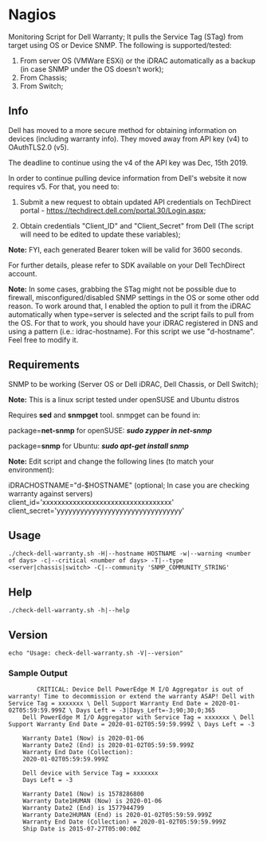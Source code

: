 # Nagios
Monitoring Script for Dell Warranty; It pulls the Service Tag (STag) from target using OS or Device SNMP. The following is supported/tested:

1. From server OS (VMWare ESXi) or the iDRAC automatically as a backup (in case SNMP under the OS doesn't work);
2. From Chassis;
3. From Switch;

## Info
Dell has moved to a more secure method for obtaining information on devices (including warranty info). They moved away from API key (v4) to OAuthTLS2.0 (v5).

The deadline to continue using the v4 of the API key was Dec, 15th 2019.

In order to continue pulling device information from Dell's website it now requires v5. For that, you need to:


1. Submit a new request to obtain updated API credentials on TechDirect portal - https://techdirect.dell.com/portal.30/Login.aspx;

2. Obtain credentials "Client_ID" and "Client_Secret" from Dell (The script will need to be edited to update these variables);
 
 
 **Note:** FYI, each generated Bearer token will be valid for 3600 seconds.

For further details, please refer to SDK available on your Dell TechDirect account.

**Note:** In some cases, grabbing the STag might not be possible due to firewall, misconfigured/disabled SNMP settings in the OS or some other odd reason. To work around that, I enabled the option to pull it from the iDRAC automatically when type=server is selected and the script fails to pull from the OS. For that to work, you should have your iDRAC registered in DNS and using a pattern (i.e.: idrac-hostname). For this script we use "d-hostname". Feel free to modify it.

## Requirements
SNMP to be working (Server OS or Dell iDRAC, Dell Chassis, or Dell Switch);

**Note:** This is a linux script tested under openSUSE and Ubuntu distros

Requires **sed** and **snmpget** tool. snmpget can be found in:

package=**net-snmp** for openSUSE: ***sudo zypper in net-snmp***

package=**snmp** for Ubuntu:       ***sudo apt-get install snmp***

**Note:** Edit script and change the following lines (to match your environment):

iDRACHOSTNAME="d-$HOSTNAME" (optional; In case you are checking warranty against servers)
client_id='xxxxxxxxxxxxxxxxxxxxxxxxxxxxxxxxxx'
client_secret='yyyyyyyyyyyyyyyyyyyyyyyyyyyyyyyy'

## Usage
    ./check-dell-warranty.sh -H|--hostname HOSTNAME -w|--warning <number of days> -c|--critical <number of days> -T|--type <server|chassis|switch> -C|--community 'SNMP_COMMUNITY_STRING'

## Help
    ./check-dell-warranty.sh -h|--help

## Version
    echo "Usage: check-dell-warranty.sh -V|--version"

### Sample Output
    		CRITICAL: Device Dell PowerEdge M I/O Aggregator is out of warranty! Time to decommission or extend the warranty ASAP! Dell with Service Tag = xxxxxxx \ Dell Support Warranty End Date = 2020-01-02T05:59:59.999Z \ Days Left = -3|Days_Left=-3;90;30;0;365
		Dell PowerEdge M I/O Aggregator with Service Tag = xxxxxxx \ Dell Support Warranty End Date = 2020-01-02T05:59:59.999Z \ Days Left = -3
		
		Warranty Date1 (Now) is 2020-01-06
		Warranty Date2 (End) is 2020-01-02T05:59:59.999Z
		Warranty End Date (Collection):
		2020-01-02T05:59:59.999Z
		
		Dell device with Service Tag = xxxxxxx
		Days Left = -3
		
		Warranty Date1 (Now) is 1578286800
		Warranty Date1HUMAN (Now) is 2020-01-06
		Warranty Date2 (End) is 1577944799
		Warranty Date2HUMAN (End) is 2020-01-02T05:59:59.999Z
		Warranty End Date (Collection) = 2020-01-02T05:59:59.999Z
		Ship Date is 2015-07-27T05:00:00Z


